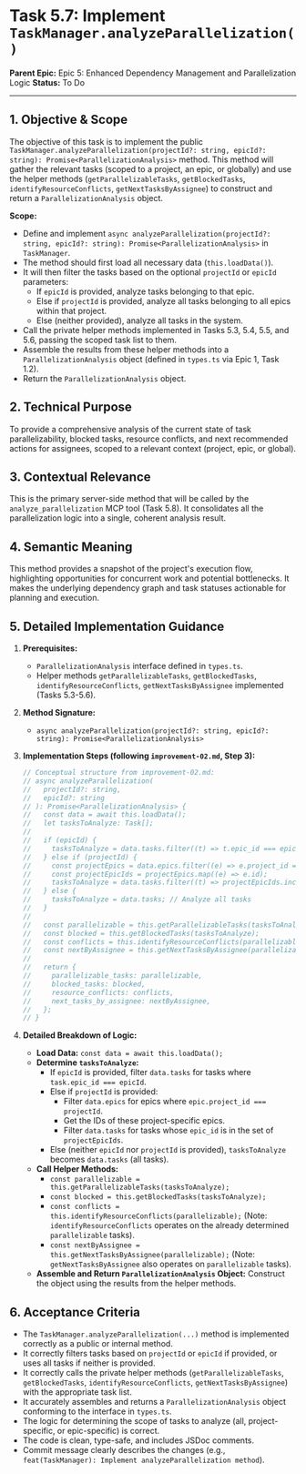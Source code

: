 # Task 5.7: Implement `TaskManager.analyzeParallelization()`

**Parent Epic:** Epic 5: Enhanced Dependency Management and Parallelization Logic
**Status:** To Do

---

## 1. Objective & Scope

The objective of this task is to implement the public `TaskManager.analyzeParallelization(projectId?: string, epicId?: string): Promise<ParallelizationAnalysis>` method. This method will gather the relevant tasks (scoped to a project, an epic, or globally) and use the helper methods (`getParallelizableTasks`, `getBlockedTasks`, `identifyResourceConflicts`, `getNextTasksByAssignee`) to construct and return a `ParallelizationAnalysis` object.

**Scope:**

- Define and implement `async analyzeParallelization(projectId?: string, epicId?: string): Promise<ParallelizationAnalysis>` in `TaskManager`.
- The method should first load all necessary data (`this.loadData()`).
- It will then filter the tasks based on the optional `projectId` or `epicId` parameters:
  - If `epicId` is provided, analyze tasks belonging to that epic.
  - Else if `projectId` is provided, analyze all tasks belonging to all epics within that project.
  - Else (neither provided), analyze all tasks in the system.
- Call the private helper methods implemented in Tasks 5.3, 5.4, 5.5, and 5.6, passing the scoped task list to them.
- Assemble the results from these helper methods into a `ParallelizationAnalysis` object (defined in `types.ts` via Epic 1, Task 1.2).
- Return the `ParallelizationAnalysis` object.

## 2. Technical Purpose

To provide a comprehensive analysis of the current state of task parallelizability, blocked tasks, resource conflicts, and next recommended actions for assignees, scoped to a relevant context (project, epic, or global).

## 3. Contextual Relevance

This is the primary server-side method that will be called by the `analyze_parallelization` MCP tool (Task 5.8). It consolidates all the parallelization logic into a single, coherent analysis result.

## 4. Semantic Meaning

This method provides a snapshot of the project's execution flow, highlighting opportunities for concurrent work and potential bottlenecks. It makes the underlying dependency graph and task statuses actionable for planning and execution.

## 5. Detailed Implementation Guidance

1.  **Prerequisites:**

    - `ParallelizationAnalysis` interface defined in `types.ts`.
    - Helper methods `getParallelizableTasks`, `getBlockedTasks`, `identifyResourceConflicts`, `getNextTasksByAssignee` implemented (Tasks 5.3-5.6).

2.  **Method Signature:**

    - `async analyzeParallelization(projectId?: string, epicId?: string): Promise<ParallelizationAnalysis>`

3.  **Implementation Steps (following `improvement-02.md`, Step 3):**

    ```typescript
    // Conceptual structure from improvement-02.md:
    // async analyzeParallelization(
    //   projectId?: string,
    //   epicId?: string
    // ): Promise<ParallelizationAnalysis> {
    //   const data = await this.loadData();
    //   let tasksToAnalyze: Task[];
    //
    //   if (epicId) {
    //     tasksToAnalyze = data.tasks.filter((t) => t.epic_id === epicId);
    //   } else if (projectId) {
    //     const projectEpics = data.epics.filter((e) => e.project_id === projectId);
    //     const projectEpicIds = projectEpics.map((e) => e.id);
    //     tasksToAnalyze = data.tasks.filter((t) => projectEpicIds.includes(t.epic_id));
    //   } else {
    //     tasksToAnalyze = data.tasks; // Analyze all tasks
    //   }
    //
    //   const parallelizable = this.getParallelizableTasks(tasksToAnalyze);
    //   const blocked = this.getBlockedTasks(tasksToAnalyze);
    //   const conflicts = this.identifyResourceConflicts(parallelizable); // Conflicts only on parallelizable tasks
    //   const nextByAssignee = this.getNextTasksByAssignee(parallelizable); // Next tasks from parallelizable set
    //
    //   return {
    //     parallelizable_tasks: parallelizable,
    //     blocked_tasks: blocked,
    //     resource_conflicts: conflicts,
    //     next_tasks_by_assignee: nextByAssignee,
    //   };
    // }
    ```

4.  **Detailed Breakdown of Logic:**
    - **Load Data:** `const data = await this.loadData();`
    - **Determine `tasksToAnalyze`:**
      - If `epicId` is provided, filter `data.tasks` for tasks where `task.epic_id === epicId`.
      - Else if `projectId` is provided:
        - Filter `data.epics` for epics where `epic.project_id === projectId`.
        - Get the IDs of these project-specific epics.
        - Filter `data.tasks` for tasks whose `epic_id` is in the set of `projectEpicIds`.
      - Else (neither `epicId` nor `projectId` is provided), `tasksToAnalyze` becomes `data.tasks` (all tasks).
    - **Call Helper Methods:**
      - `const parallelizable = this.getParallelizableTasks(tasksToAnalyze);`
      - `const blocked = this.getBlockedTasks(tasksToAnalyze);`
      - `const conflicts = this.identifyResourceConflicts(parallelizable);` (Note: `identifyResourceConflicts` operates on the already determined `parallelizable` tasks).
      - `const nextByAssignee = this.getNextTasksByAssignee(parallelizable);` (Note: `getNextTasksByAssignee` also operates on `parallelizable` tasks).
    - **Assemble and Return `ParallelizationAnalysis` Object:** Construct the object using the results from the helper methods.

## 6. Acceptance Criteria

- The `TaskManager.analyzeParallelization(...)` method is implemented correctly as a public or internal method.
- It correctly filters tasks based on `projectId` or `epicId` if provided, or uses all tasks if neither is provided.
- It correctly calls the private helper methods (`getParallelizableTasks`, `getBlockedTasks`, `identifyResourceConflicts`, `getNextTasksByAssignee`) with the appropriate task list.
- It accurately assembles and returns a `ParallelizationAnalysis` object conforming to the interface in `types.ts`.
- The logic for determining the scope of tasks to analyze (all, project-specific, or epic-specific) is correct.
- The code is clean, type-safe, and includes JSDoc comments.
- Commit message clearly describes the changes (e.g., `feat(TaskManager): Implement analyzeParallelization method`).
